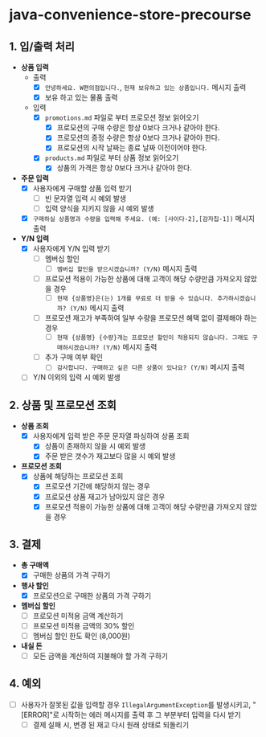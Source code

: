 # java-convenience-store-precourse

## 1. 입/출력 처리
- **상품 입력**
    - 출력
        - [x] `안녕하세요. W편의점입니다.`, `현재 보유하고 있는 상품입니다.` 메시지 출력
        - [x] 보유 하고 있는 물품 출력
    - 입력
        - [x] `promotions.md` 파일로 부터 프로모션 정보 읽어오기
            - [x] 프로모션의 구매 수량은 항상 0보다 크거나 같아야 한다.
            - [x] 프로모션의 증정 수량은 항상 0보다 크거나 같아야 한다.
            - [x] 프로모션의 시작 날짜는 종료 날짜 이전이어야 한다.
        - [x] `products.md` 파일로 부터 상품 정보 읽어오기
            - [x] 상품의 가격은 항상 0보다 크거나 같아야 한다.

- **주문 입력**
    - [x] 사용자에게 구매할 상품 입력 받기
        - [ ] 빈 문자열 입력 시 예외 발생
        - [ ] 입력 양식을 지키지 않을 시 예외 발생
    - [x] `구매하실 상품명과 수량을 입력해 주세요. (예: [사이다-2],[감자칩-1])` 메시지 출력

- **Y/N 입력**
    - [x] 사용자에게 Y/N 입력 받기
        - [ ] 멤버십 할인
            - [ ] `멤버십 할인을 받으시겠습니까? (Y/N)` 메시지 출력
        - [ ] 프로모션 적용이 가능한 상품에 대해 고객이 해당 수량만큼 가져오지 않았을 경우
            - [ ] `현재 {상품명}은(는) 1개를 무료로 더 받을 수 있습니다. 추가하시겠습니까? (Y/N)` 메시지 출력
        - [ ] 프로모션 재고가 부족하여 일부 수량을 프로모션 혜택 없이 결제해야 하는 경우
            - [ ] `현재 {상품명} {수량}개는 프로모션 할인이 적용되지 않습니다. 그래도 구매하시겠습니까? (Y/N)` 메시지 출력
        - [ ] 추가 구매 여부 확인
            - [ ] `감사합니다. 구매하고 싶은 다른 상품이 있나요? (Y/N)` 메시지 출력
    - [ ] Y/N 이외의 입력 시 예외 발생

## 2. 상품 및 프로모션 조회
- **상품 조회**
    - [x] 사용자에게 입력 받은 주문 문자열 파싱하여 상품 조회
        - [x] 상품이 존재하지 않을 시 예외 발생
        - [x] 주문 받은 갯수가 재고보다 많을 시 예외 발생

- **프로모션 조회**
    - [x] 상품에 해당하는 프로모션 조회
        - [x] 프로모션 기간에 해당하지 않는 경우
        - [x] 프로모션 상품 재고가 남아있지 않은 경우
        - [x] 프로모션 적용이 가능한 상품에 대해 고객이 해당 수량만큼 가져오지 않았을 경우

## 3. 결제
- **총 구매액**
    - [x] 구매한 상품의 가격 구하기

- **행사 할인**
    - [x] 프로모션으로 구매한 상품의 가격 구하기

- **멤버십 할인**
    - [ ] 프로모션 미적용 금액 계산하기
    - [ ] 프로모션 미적용 금액의 30% 할인
    - [ ] 멤버십 할인 한도 확인 (8,000원)

- **내실 돈**
    - [ ] 모든 금액을 계산하여 지불해야 할 가격 구하기

## 4. 예외
- [ ] 사용자가 잘못된 값을 입력할 경우 `IllegalArgumentException`를 발생시키고, "[ERROR]"로 시작하는 에러 메시지를 출력 후 그 부분부터 입력을 다시 받기
  - [ ] 결제 실패 시, 변경 된 재고 다시 원래 상태로 되돌리기